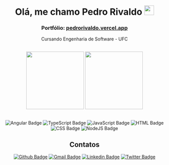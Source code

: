 <h1 align="center">Olá, me chamo Pedro Rivaldo <img src="https://emojis.slackmojis.com/emojis/images/1531849430/4246/blob-sunglasses.gif?1531849430" width="30"/></h1>

<div align="center">
  
  <h3>Portfólio: <a href="https://pedrorivaldo.vercel.app" target="_blank">pedrorivaldo.vercel.app</a></h3>
  
  <p>Cursando Engenharia de Software - UFC</p>

</div>

<br>

<div align="center">

  <img height="180em" src="https://github-readme-stats.vercel.app/api?username=pedrorivald&show_icons=true&theme=tokyonight&include_all_commits=true&count_private=true"/>
  <img height="180em" src="https://github-readme-stats.vercel.app/api/top-langs/?username=pedrorivald&layout=compact&langs_count=16&theme=tokyonight"/>

</div>

<br>

<div align="center">
  
  ![Angular Badge](https://img.shields.io/badge/Angular-DD0031?style=for-the-badge&logo=angular&logoColor=white)
  ![TypeScript Badge](https://img.shields.io/badge/TypeScript-007ACC?style=for-the-badge&logo=typescript&logoColor=white)
  ![JavaScript Badge](https://img.shields.io/badge/JavaScript-F7DF1E?style=for-the-badge&logo=javascript&logoColor=black)
  ![HTML Badge](https://img.shields.io/badge/HTML-239120?style=for-the-badge&logo=html5&logoColor=white)
  ![CSS Badge](https://img.shields.io/badge/CSS-239120?&style=for-the-badge&logo=css3&logoColor=white)
  ![NodeJS Badge](https://img.shields.io/badge/Node.js-43853D?style=for-the-badge&logo=node.js&logoColor=white)
  
  ## Contatos
  
  [![Github Badge](https://img.shields.io/badge/GitHub-100000?style=for-the-badge&logo=github&logoColor=white)](https://github.com/pedrorivald)
  [![Gmail Badge](https://img.shields.io/badge/Gmail-D14836?style=for-the-badge&logo=gmail&logoColor=white)](mailto:pedrorivaldev@gmail.com)
  [![Linkedin Badge](https://img.shields.io/badge/LinkedIn-0077B5?style=for-the-badge&logo=linkedin&logoColor=white)](https://www.linkedin.com/in/pedrorivaldo)
  [![Twitter Badge](https://img.shields.io/badge/Twitter-1DA1F2?style=for-the-badge&logo=twitter&logoColor=white)](https://twitter.com/pedrorivald)
  
</div>
